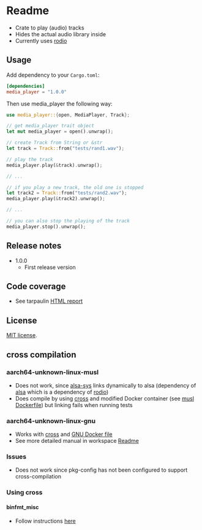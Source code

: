 # Readme

* Crate to play (audio) tracks
* Hides the actual audio library inside
* Currently uses [rodio](https://crates.io/crates/rodio)

## Usage

Add dependency to your `Cargo.toml`:

```toml
[dependencies]
media_player = "1.0.0"
```

Then use media_player the following way:

```rust
use media_player::{open, MediaPlayer, Track};

// get media_player trait object
let mut media_player = open().unwrap();

// create Track from String or &str
let track = Track::from("tests/rand1.wav");

// play the track
media_player.play(&track).unwrap();

// ...

// if you play a new track, the old one is stopped
let track2 = Track::from("tests/rand2.wav");
media_player.play(&track2).unwrap();

// ...

// you can also stop the playing of the track
media_player.stop().unwrap();
```

## Release notes

* 1.0.0
  * First release version

## Code coverage

* See tarpaulin [HTML report](../tarpaulin-report.html)

## License

[MIT license](LICENSE).

## cross compilation

### aarch64-unknown-linux-musl

* Does not work, since [alsa-sys](https://github.com/diwic/alsa-sys/) links dynamically to alsa (dependency of [alsa](crates.io/crates/alsa) which is a dependency of [rodio](crates.io/crates/rodio))
* Does compile by using [cross](crates.io/crates/cross) and modified Docker container (see [musl Dockerfile](./Dockerfile.aarch64-unknown-linux-musl)) but linking fails when running tests

### aarch64-unknown-linux-gnu

* Works with [cross](crates.io/crates/cross) and [GNU Docker file](./Dockerfile)
* See more detailed manual in workspace [Readme](../Readme.md)

### Issues

* Does not work since pkg-config has not been configured to support cross-compilation

### Using cross

#### binfmt_misc

* Follow instructions [here](https://www.kernel.org/doc/html/latest/admin-guide/binfmt-misc.html)

